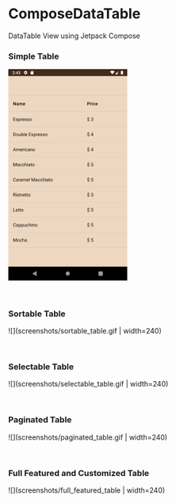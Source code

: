 # ComposeDataTable

DataTable View using Jetpack Compose


### Simple Table

<img src="screenshots/simple_table.png"
     alt="Simple Table"
     style="width: 240px;" />
     


<br/>

### Sortable Table

![](screenshots/sortable_table.gif | width=240)     
     
     
<br/>

### Selectable Table

![](screenshots/selectable_table.gif | width=240)     
     


     
     
<br/>

### Paginated Table

![](screenshots/paginated_table.gif | width=240)     
     
     
<br/>


### Full Featured and Customized Table

![](screenshots/full_featured_table | width=240)     
     
     